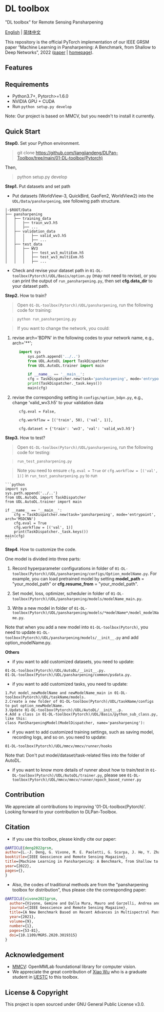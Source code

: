 # DL toolbox
"DL toolbox" for Remote Sensing Pansharpening

[English]([https://github.com/XiaoXiao-Woo/PanCollection/edit/dev/README.md](https://github.com/liangjiandeng/DLPan-Toolbox/edit/main/01-DL-toolbox(Pytorch)/readme.md)) | [简体中文](https://github.com.md)

This repository is the official PyTorch implementation of our IEEE GRSM paper “Machine Learning in Pansharpening: A Benchmark, from Shallow to Deep Networks”, 2022 ([paper](https://github.com/liangjiandeng/liangjiandeng.github.io/tree/master/papers/2022/review-grsm2022.pdf) | [homepage](https://github.com/liangjiandeng/DLPan-Toolbox)).



## Features


## Requirements
* Python3.7+, Pytorch>=1.6.0
* NVIDIA GPU + CUDA
* Run `python setup.py develop`

Note: Our project is based on MMCV, but you needn't to install it currently.

## Quick Start
**Step0.** Set your Python environment.

>git clone https://github.com/liangjiandeng/DLPan-Toolbox/tree/main/01-DL-toolbox(Pytorch)

Then, 

> python setup.py develop

**Step1.** Put datasets and set path
* Put datasets (WorldView-3, QuickBird, GaoFen2, WorldView2) into the `UDL/Data/pansharpening`, see following path structure. 

```
|-$ROOT/Data
├── pansharpening
│   ├── training_data
│   │   ├── train_wv3.h5
│   │   ├── ...
│   ├── validation_data
│   │   │   ├── valid_wv3.h5
│   │   │   ├── ...
│   ├── test_data
│   │   ├── WV3
│   │   │   ├── test_wv3_multiExm.h5
│   │   │   ├── test_wv3_multiExm.h5
│   │   │   ├── ...
```

* Check and revise your dataset path in `01-DL-toolbox(Pytorch)/UDL/Basis/option.py` (may not need to revise), or you can print the output of `run_pansharpening.py`, then set __cfg.data_dir__ to your dataset path.



**Step2.** How to train?

> Open `01-DL-toolbox(Pytorch)/UDL/pansharpening`,  run the following code for training:

> `python run_pansharpening.py`

> If you want to change the network, you could: 

1) revise arch='BDPN' in the following codes to your network name, e.g., arch='**'; 

	```python
	   import sys
           sys.path.append('../..')
           from UDL.AutoDL import TaskDispatcher
           from UDL.AutoDL.trainer import main

           if __name__ == '__main__':
           cfg = TaskDispatcher.new(task='pansharpening', mode='entrypoint', arch='BDPN')
           print(TaskDispatcher._task.keys())
           main(cfg)
	 ````
2) revise the corresponding setting in `configs/option_bdpn.py`, e.g., change 'valid_wv3.h5' to your validation data

	```
	   cfg.eval = False, 
  
       cfg.workflow = [('train', 50), ('val', 1)], 
	
	   cfg.dataset = {'train': 'wv3', 'val': 'valid_wv3.h5'}
	```
	

**Step3.** How to test?

> Open `01-DL-toolbox(Pytorch)/UDL/pansharpening`,  run the following code for testing:

> `run_test_pansharpening.py`

> Note you need to ensure `cfg.eval = True` or `cfg.workflow = [('val', 1)]` in `run_test_pansharpening.py` to run
	
	```python
	import sys
	sys.path.append('../..')
	from UDL.AutoDL import TaskDispatcher
	from UDL.AutoDL.trainer import main

	if __name__ == '__main__':
    	cfg = TaskDispatcher.new(task='pansharpening', mode='entrypoint', arch='MSDCNN')
    	cfg.eval = True
    	cfg.workflow = [('val', 1)]
    	print(TaskDispatcher._task.keys())
   	main(cfg)
	```


**Step4**. How to customize the code.

One model is divided into three parts:

1. Record hyperparameter configurations in folder of `01-DL-toolbox(Pytorch)/UDL/pansharpening/configs/Option_modelName.py`. For example, you can load pretrained model by setting __model_path__ = "your_model_path" or __cfg.resume_from__ = "your_model_path".

2. Set model, loss, optimizer, scheduler in folder of `01-DL-toolbox(Pytorch)/UDL/pansharpening/models/modelName_main.py`.

3. Write a new model in folder of `01-DL-toolbox(Pytorch)/UDL/pansharpening/models/*modelName*/model_modelName.py`.

Note that when you add a new model into `01-DL-toolbox(Pytorch)`, you need to update `01-DL-toolbox(Pytorch)/UDL/pansharpening/models/__init__.py` and add option_modelName.py.

**Others**
* if you want to add customized datasets, you need to update:

```
01-DL-toolbox(Pytorch)/UDL/AutoDL/__init__.py.
01-DL-toolbox(Pytorch)/UDL/pansharpening/common/psdata.py.
```

* if you want to add customized tasks, you need to update:

```
1.Put model_newModelName and newModelName_main in 01-DL-toolbox(Pytorch)/UDL/taskName/models.
2.Create a new folder of 01-DL-toolbox(Pytorch)/UDL/taskName/configs to put option_newModelName.
3.Update 01-DL-toolbox(Pytorch)/UDL/AutoDL/__init__.p.
4.Add a class in 01-DL-toolbox(Pytorch)/UDL/Basis/python_sub_class.py, like this:
class PanSharpeningModel(ModelDispatcher, name='pansharpening'):
```

* if you want to add customized training settings, such as saving model, recording logs, and so on. you need to update:

```
01-DL-toolbox(Pytorch)/UDL/mmcv/mmcv/runner/hooks
```

Note that: Don't put model/dataset/task-related files into the folder of AutoDL.

* if you want to know more details of runner about how to train/test in `01-DL-toolbox(Pytorch)/UDL/AutoDL/trainer.py`, please see `01-DL-toolbox(Pytorch)/UDL/mmcv/mmcv/runner/epoch_based_runner.py`

## Contribution
We appreciate all contributions to improving '01-DL-toolbox(Pytorch)'. Looking forward to your contribution to DLPan-Toolbox.


## Citation
* If you use this toolbox, please kindly cite our paper:

```bibtex
@ARTICLE{deng2022grsm,
author={L.-J. Deng, G. Vivone, M. E. Paoletti, G. Scarpa, J. He, Y. Zhang, J. Chanussot, and A. Plaza},
booktitle={IEEE Geoscience and Remote Sensing Magazine},
title={Machine Learning in Pansharpening: A Benchmark, from Shallow to Deep Networks},
year={2022},
pages={},
}
```


* Also, the codes of traditional methods are from the "pansharpening toolbox for distribution", thus please cite the corresponding paper:
```bibtex
@ARTICLE{vivone2021grsm,
  author={Vivone, Gemine and Dalla Mura, Mauro and Garzelli, Andrea and Restaino, Rocco and Scarpa, Giuseppe and Ulfarsson, Magnus O. and   Alparone, Luciano and Chanussot, Jocelyn},
  journal={IEEE Geoscience and Remote Sensing Magazine}, 
  title={A New Benchmark Based on Recent Advances in Multispectral Pansharpening: Revisiting Pansharpening With Classical and Emerging Pansharpening Methods}, 
  year={2021},
  volume={9},
  number={1},
  pages={53-81},
  doi={10.1109/MGRS.2020.3019315}
}
```


## Acknowledgement
- [MMCV](https://github.com/open-mmlab/mmcv): OpenMMLab foundational library for computer vision.
- We appreciate the great contribution of [Xiao Wu](https://xiaoxiao-woo.github.io/) who is a graduate student in [UESTC](https://www.uestc.edu.cn/) to this toolbox.


## License & Copyright
This project is open sourced under GNU General Public License v3.0.

